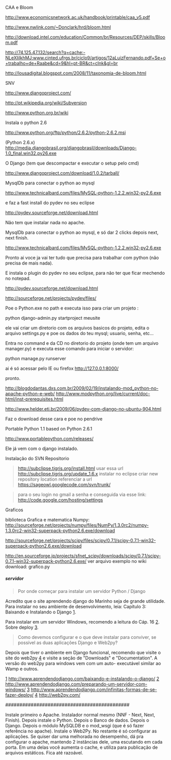 CAA e Bloom

http://www.economicsnetwork.ac.uk/handbook/printable/caa_v5.pdf

http://www.nwlink.com/~Donclark/hrd/bloom.html

http://download.intel.com/education/Common/br/Resources/DEP/skills/Bloom.pdf

http://74.125.47.132/search?q=cache:-NLeXIilkhMJ:www.cinted.ufrgs.br/ciclo9/artigos/12aLuizFernando.pdf+Se+o+trabalho+de+Raabe&cd=9&hl=pt-BR&ct=clnk&gl=br

http://lousadigital.blogspot.com/2008/11/taxonomia-de-bloom.html

SNV

http://www.djangoproject.com/

http://pt.wikipedia.org/wiki/Subversion

http://www.python.org.br/wiki

Instala o python 2.6

http://www.python.org/ftp/python/2.6.2/python-2.6.2.msi

(Python 2.6.x) http://media.djangobrasil.org/djangobrasil/downloads/Django-1.0_final.win32.py26.exe


O Django (tem que descompactar e executar o setup pelo cmd)

http://www.djangoproject.com/download/1.0.2/tarball/

MysqlDb para conectar o python ao mysql

http://www.technicalbard.com/files/MySQL-python-1.2.2.win32-py2.6.exe

e faz a fast install do pydev no seu eclipse

http://pydev.sourceforge.net/download.html

Não tem que instalar nada no apache.

MysqlDb para conectar o python ao mysql, e só dar 2 clicks depois next, next finish.

http://www.technicalbard.com/files/MySQL-python-1.2.2.win32-py2.6.exe

Pronto ai voce ja vai ter tudo que precisa para trabalhar com python (não precisa de mais nada).


E instala o plugin do pydev no seu eclipse, para não ter que ficar mechendo no notepad.


http://pydev.sourceforge.net/download.html

http://sourceforge.net/projects/pydev/files/

Poe o Python.exe no path e executa isso para criar um projeto :

python django-admin.py startproject meusite

ele vai criar um diretorio com os arquivos basicos do projeto, edita o arquivo settings.py e poe os dados do teu mysql; usuario, senha, etc...

Entra no command e da CD no diretorio do projeto (onde tem um arquivo manager.py) e executa esse comando para iniciar o servidor:

python manage.py runserver

ai é só acessar pelo IE ou firefox http://127.0.0.1:8000/

pronto.


http://blogdodantas.dxs.com.br/2009/02/19/instalando-mod_python-no-apache-python-e-web/
http://www.modpython.org/live/current/doc-html/inst-prerequisites.html

http://www.helder.eti.br/2009/06/pydev-com-django-no-ubuntu-904.html

Faz o download desse cara e poe no pendrive

Portable Python 1.1 based on Python 2.6.1


http://www.portablepython.com/releases/

Ele já vem com o django instalado.

Instalação do SVN Repositorio
> http://subclipse.tigris.org/install.html
> usar essa url
> http://subclipse.tigris.org/update_1.6.x
> instalar no eclipse
> criar new repository location
> referenciar a url https://sageowl.googlecode.com/svn/trunk/

> para o seu login no gmail
> a senha e conseguida via esse link: http://code.google.com/hosting/settings

Graficos

biblioteca Grafica e matematica
Numpy:
http://sourceforge.net/projects/numpy/files/NumPy/1.3.0rc2/numpy-1.3.0rc2-win32-superpack-python2.6.exe/download

http://sourceforge.net/projects/scipy/files/scipy/0.7.1/scipy-0.7.1-win32-superpack-python2.6.exe/download

http://en.sourceforge.jp/projects/sfnet_scipy/downloads/scipy/0.7.1/scipy-0.7.1-win32-superpack-python2.6.exe/
ver arquivo exemplo no wiki download: grafico.py

##### servidor ########


> Por onde começar para instalar um servidor
> Python / Django

Acredito que o site aprendendo django do Marinho seja de grande
utilidade. Para instalar no seu ambiente de desenvolvimento, leia:
Capítulo 3: Baixando e Instalando o Django [1](1.md).

Para instalar em um servidor Windows, recomendo a leitura do Cáp. 16
[2](2.md). Sobre deploy [3](3.md).

> Como devemos configurar e o que deve instalar para
> conviver, se possível as duas aplicações Django e Web2py?

Depois que tiver o ambiente em Django funcional, recomendo que visite
o site do web2py [4](4.md) e visite a seção de "Downloads" e
"Documentation". A versão do web2py para windows vem com um auto-
executável similar ao Wamp e outros.

[1](1.md) http://www.aprendendodjango.com/baixando-e-instalando-o-django/
[2](2.md) http://www.aprendendodjango.com/preparando-um-servidor-com-windows/
[3](3.md) http://www.aprendendodjango.com/infinitas-formas-de-se-fazer-deploy/
[4](4.md) http://web2py.com/

############################################

Instale primeiro o Apache. Instalador normal mesmo (NNF - Next, Next, Finish). Depois instale o Python. Depois o Banco de dados. Depois o Django. Depois o módulo MySQLDB e o mod\_wsgi (que é só fazer referência no apache). Instale o Web2Py. No restante é só configurar as aplicações. Se quiser dar uma melhorada no desempenho, dá pra configurar o apache, mantendo 2 instâncias dele, uma escutando em cada porta. Em uma delas você aumenta o cache, e utiliza para publicação de arquivos estáticos. Fica até razoável.
